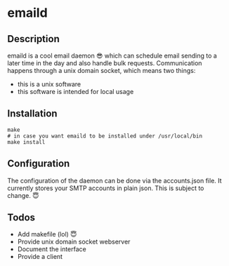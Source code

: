 # emaild

## Description

emaild is a cool email daemon 😎 which can schedule email sending to a later time in the day and also handle bulk requests.
Communication happens through a unix domain socket, which means two things:
- this is a unix software
- this software is intended for local usage

## Installation

```
make
# in case you want emaild to be installed under /usr/local/bin
make install
```

## Configuration

The configuration of the daemon can be done via the accounts.json file.
It currently stores your SMTP accounts in plain json.
This is subject to change. 😇

## Todos

- Add makefile (lol) 😇
- Provide unix domain socket webserver
- Document the interface
- Provide a client
